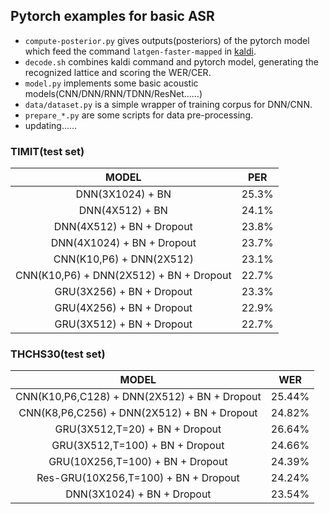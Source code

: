 ## Pytorch examples for basic ASR

* `compute-posterior.py` gives outputs(posteriors) of the pytorch model which feed the command `latgen-faster-mapped` in [kaldi](https://github.com/kaldi-asr/kaldi).
* `decode.sh` combines kaldi command and pytorch model, generating the recognized lattice and scoring the WER/CER.
* `model.py` implements some basic acoustic models(CNN/DNN/RNN/TDNN/ResNet……)
* `data/dataset.py` is a simple wrapper of training corpus for DNN/CNN.
* `prepare_*.py` are some scripts for data pre-processing.
* updating……

### TIMIT(test set)

|                  MODEL                  |  PER  |
| :-------------------------------------: | :---: |
|            DNN(3X1024) + BN             | 25.3% |
|             DNN(4X512) + BN             | 24.1% |
|        DNN(4X512) + BN + Dropout        | 23.8% |
|       DNN(4X1024) + BN + Dropout        | 23.7% |
|        CNN(K10,P6) + DNN(2X512)         | 23.1% |
| CNN(K10,P6) + DNN(2X512) + BN + Dropout | 22.7% |
|        GRU(3X256) + BN + Dropout        | 23.3% |
|        GRU(4X256) + BN + Dropout        | 22.9% |
|        GRU(3X512) + BN + Dropout        | 22.7% |

### THCHS30(test set)
|                       MODEL                  |   WER   |
| :------------------------------------------: |  :---:  |
| CNN(K10,P6,C128) + DNN(2X512) + BN + Dropout |  25.44% |
| CNN(K8,P6,C256) + DNN(2X512) + BN + Dropout  |  24.82% |
|       GRU(3X512,T=20) + BN + Dropout         |  26.64% |
|      GRU(3X512,T=100) + BN + Dropout         |  24.66% |
|      GRU(10X256,T=100) + BN + Dropout        |  24.39% |
|     Res-GRU(10X256,T=100) + BN + Dropout     |  24.24% |
|        DNN(3X1024) + BN + Dropout            |  23.54% |
